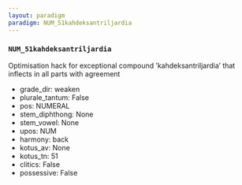 ```yaml
---
layout: paradigm
paradigm: NUM_51kahdeksantriljardia
---
```

### ` NUM_51kahdeksantriljardia `

Optimisation hack for exceptional compound ’kahdeksantriljardia’ that inflects in all parts with agreement
* grade_dir: weaken
* plurale_tantum: False
* pos: NUMERAL
* stem_diphthong: None
* stem_vowel: None
* upos: NUM
* harmony: back
* kotus_av: None
* kotus_tn: 51
* clitics: False
* possessive: False
